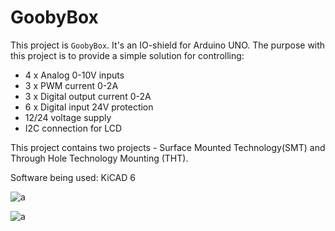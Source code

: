# GoobyBox

This project is `GoobyBox`. It's an IO-shield for Arduino UNO. 
The purpose with this project is to provide a simple solution for controlling:

 * 4 x Analog 0-10V inputs
 * 3 x PWM current 0-2A
 * 3 x Digital output current 0-2A
 * 6 x Digital input 24V protection
 * 12/24 voltage supply
 * I2C connection for LCD

This project contains two projects - Surface Mounted Technology(SMT) and Through Hole Technology Mounting (THT).

Software being used: KiCAD 6

![a](https://github.com/DanielMartensson/GoobyBox/blob/main/Goobyl%C3%A5da%20PLC%20-%20Ytmonterad/Picture.png?raw=true)

![a](https://github.com/DanielMartensson/GoobyBox/blob/main/Goobyl%C3%A5da%20PLC/Picture.png?raw=true)
